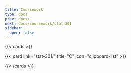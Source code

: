 ```yaml
---
title: Coursework
type: docs
prev: docs/
next: docs/coursework/stat-301
sidebar:
  open: false
---
```


{{< cards >}} 

{{< card link="stat-301/" title="C" icon="clipboard-list" >}} 

{{< /cards >}}
